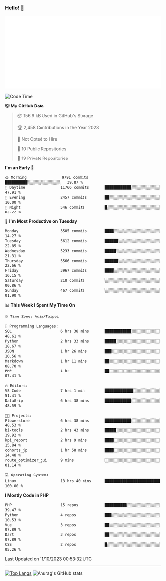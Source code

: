 ### Hello! 👋

![Metrics](/metrics.classic.svg)

<!--START_SECTION:waka-->
![Code Time](http://img.shields.io/badge/Code%20Time-684%20hrs%2019%20mins-blue)

**🐱 My GitHub Data** 

> 📦 156.9 kB Used in GitHub's Storage 
 > 
> 🏆 2,458 Contributions in the Year 2023
 > 
> 🚫 Not Opted to Hire
 > 
> 📜 10 Public Repositories 
 > 
> 🔑 19 Private Repositories 
 > 
**I'm an Early 🐤** 

```text
🌞 Morning                9791 commits        ██████████░░░░░░░░░░░░░░░   39.87 % 
🌆 Daytime                11766 commits       ████████████░░░░░░░░░░░░░   47.91 % 
🌃 Evening                2457 commits        ██░░░░░░░░░░░░░░░░░░░░░░░   10.00 % 
🌙 Night                  546 commits         █░░░░░░░░░░░░░░░░░░░░░░░░   02.22 % 
```
📅 **I'm Most Productive on Tuesday** 

```text
Monday                   3505 commits        ████░░░░░░░░░░░░░░░░░░░░░   14.27 % 
Tuesday                  5612 commits        ██████░░░░░░░░░░░░░░░░░░░   22.85 % 
Wednesday                5233 commits        █████░░░░░░░░░░░░░░░░░░░░   21.31 % 
Thursday                 5566 commits        ██████░░░░░░░░░░░░░░░░░░░   22.66 % 
Friday                   3967 commits        ████░░░░░░░░░░░░░░░░░░░░░   16.15 % 
Saturday                 210 commits         ░░░░░░░░░░░░░░░░░░░░░░░░░   00.86 % 
Sunday                   467 commits         ░░░░░░░░░░░░░░░░░░░░░░░░░   01.90 % 
```


📊 **This Week I Spent My Time On** 

```text
🕑︎ Time Zone: Asia/Taipei

💬 Programming Languages: 
SQL                      6 hrs 38 mins       ████████████░░░░░░░░░░░░░   48.61 % 
Python                   2 hrs 33 mins       █████░░░░░░░░░░░░░░░░░░░░   18.67 % 
JSON                     1 hr 26 mins        ███░░░░░░░░░░░░░░░░░░░░░░   10.56 % 
Markdown                 1 hr 11 mins        ██░░░░░░░░░░░░░░░░░░░░░░░   08.70 % 
PHP                      1 hr                ██░░░░░░░░░░░░░░░░░░░░░░░   07.41 % 

🔥 Editors: 
VS Code                  7 hrs 1 min         █████████████░░░░░░░░░░░░   51.41 % 
DataGrip                 6 hrs 38 mins       ████████████░░░░░░░░░░░░░   48.59 % 

🐱‍💻 Projects: 
Flowerstore              6 hrs 38 mins       ████████████░░░░░░░░░░░░░   48.53 % 
bi-tools                 2 hrs 43 mins       █████░░░░░░░░░░░░░░░░░░░░   19.92 % 
kpi_report               2 hrs 9 mins        ████░░░░░░░░░░░░░░░░░░░░░   15.84 % 
cohorts_jp               1 hr 58 mins        ████░░░░░░░░░░░░░░░░░░░░░   14.48 % 
route_optimizer_gui      9 mins              ░░░░░░░░░░░░░░░░░░░░░░░░░   01.14 % 

💻 Operating System: 
Linux                    13 hrs 40 mins      █████████████████████████   100.00 % 
```

**I Mostly Code in PHP** 

```text
PHP                      15 repos            ██████████░░░░░░░░░░░░░░░   39.47 % 
Python                   4 repos             ███░░░░░░░░░░░░░░░░░░░░░░   10.53 % 
Vue                      3 repos             ██░░░░░░░░░░░░░░░░░░░░░░░   07.89 % 
Dart                     3 repos             ██░░░░░░░░░░░░░░░░░░░░░░░   07.89 % 
CSS                      2 repos             █░░░░░░░░░░░░░░░░░░░░░░░░   05.26 % 
```




 Last Updated on 11/10/2023 00:53:32 UTC
<!--END_SECTION:waka-->

<hr>

<span style="display:inline-block">[![Top Langs](https://github-readme-stats.vercel.app/api/top-langs/?username=maureendadap&layout=compact&theme=transparent)](https://github.com/anuraghazra/github-readme-stats)</span>
<span style="display:inline-block">![Anurag's GitHub stats](https://github-readme-stats.vercel.app/api?username=maureendadap&show_icons=true&theme=transparent&count_private=true)</span>

<!--
**MaureenDadap/maureendadap** is a ✨ _special_ ✨ repository because its `README.md` (this file) appears on your GitHub profile.

Here are some ideas to get you started:

- 🔭 I’m currently working on ...
- 🌱 I’m currently learning ...
- 👯 I’m looking to collaborate on ...
- 🤔 I’m looking for help with ...
- 💬 Ask me about ...
- 📫 How to reach me: ...
- 😄 Pronouns: ...
- ⚡ Fun fact: ...
-->
